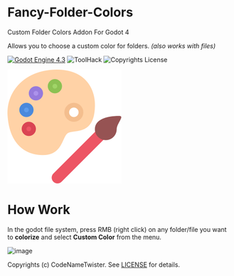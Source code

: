 # Fancy-Folder-Colors
Custom Folder Colors Addon For Godot 4

Allows you to choose a custom color for folders. *(also works with files)*

[![Godot Engine 4.3](https://img.shields.io/badge/Godot_Engine-4.x-blue)](https://godotengine.org/) ![ToolHack](https://img.shields.io/badge/Tool-Addon-green) ![Copyrights License](https://img.shields.io/badge/License-MIT-blue)

![Icon](addons/fancy_folder_colors/images/icon.svg)

# How Work
In the godot file system, press RMB (right click) on any folder/file you want to **colorize** and select **Custom Color** from the menu.

![image](https://github.com/user-attachments/assets/43e1c972-f5c9-4bf6-a4f3-47e39b9eb224)

Copyrights (c) CodeNameTwister. See [LICENSE](LICENSE) for details.

[godot engine]: https://godotengine.org/

